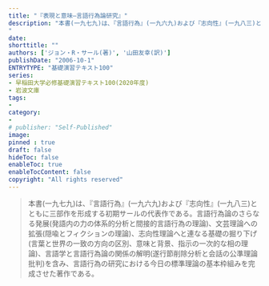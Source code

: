 ```yaml
---
title: "『表現と意味―言語行為論研究』"
description: "本書(一九七九)は、『言語行為』(一九六九)および『志向性』(一九八三)とともに三部作を形成する初期サールの代表作である。言語行為論のさらなる発展(発語内の力の体系的分析と間接的言語行為の理論)、文芸理論への拡張(隠喩とフィクションの理論)、志向性理論へと連なる基礎の掘り下げ(言葉と世界の一致の方向の区別、意味と背景、指示の一次的な相の理論)、言語学と言語行為論の関係の解明(遂行節削除分析と会話の公準理論批判)を含み、言語行為の研究における今日の標準理論の基本枠組みを完成させた著作である。
"
date: 
shorttitle: ""
authors: ['ジョン・R・サール(著)', '山田友幸(訳)']
publishDate: "2006-10-1"
ENTRYTYPE: "基礎演習テキスト100"
series:
- 早稲田大学必修基礎演習テキスト100(2020年度)
- 岩波文庫
tags: 
- 
category: 
- 
# publisher: "Self-Published"
image: 
pinned : true
draft: false
hideToc: false
enableToc: true
enableTocContent: false
copyright: "All rights reserved"
---
```

>本書(一九七九)は、『言語行為』(一九六九)および『志向性』(一九八三)とともに三部作を形成する初期サールの代表作である。言語行為論のさらなる発展(発語内の力の体系的分析と間接的言語行為の理論)、文芸理論への拡張(隠喩とフィクションの理論)、志向性理論へと連なる基礎の掘り下げ(言葉と世界の一致の方向の区別、意味と背景、指示の一次的な相の理論)、言語学と言語行為論の関係の解明(遂行節削除分析と会話の公準理論批判)を含み、言語行為の研究における今日の標準理論の基本枠組みを完成させた著作である。